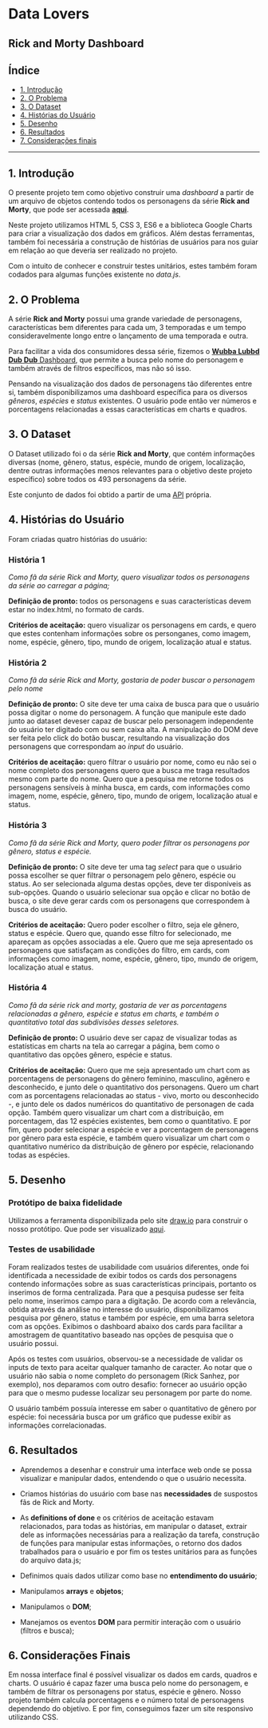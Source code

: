 # Data Lovers
## Rick and Morty Dashboard

## Índice

* [1. Introdução](#1-introdução)
* [2. O Problema](#2-o-problema)
* [3. O Dataset](#3-o-dataset)
* [4. Histórias do Usuário](#4-historias-do-usuario)
* [5. Desenho](#5-desenho)
* [6. Resultados](#6-resultados)
* [7. Considerações finais](#7-considerações-finais)

***

## 1. Introdução

O presente projeto tem como objetivo construir uma *dashboard* a partir de um arquivo de objetos contendo todos os personagens da série **Rick and Morty**, que pode ser acessada [**aqui**](https://e-v-s.github.io/SAP003-data-lovers/src/index.html).

Neste projeto utilizamos HTML 5, CSS 3, ES6 e a biblioteca Google Charts para criar a visualização dos dados em gráficos. Além destas ferramentas, também foi necessária a construção de histórias de usuários para nos guiar em relação ao que deveria ser realizado no projeto.

Com o intuito de conhecer e construir testes unitários, estes também foram codados para algumas funções existente no *data.js*.

## 2. O Problema

A série **Rick and Morty** possui uma grande variedade de personagens, características bem diferentes para cada um, 3 temporadas e um tempo consideravelmente longo entre o lançamento de uma temporada e outra.

Para facilitar a vida dos consumidores dessa série, fizemos o [**Wubba Lubbd Dub Dub** Dashboard](https://e-v-s.github.io/SAP003-data-lovers/src/index.html), que permite a busca pelo nome do personagem e também através de filtros específicos, mas não só isso.

Pensando na visualização dos dados de personagens tão diferentes entre si, também disponibilizamos uma dashboard específica para os diversos *gêneros*, *espécies* e *status* existentes. O usuário pode então ver números e porcentagens relacionadas a essas características em charts e quadros.

## 3. O Dataset

O Dataset utilizado foi o da série **Rick and Morty**, que contém informações diversas (nome, gênero, status, espécie, mundo de origem, localização, dentre outras informações menos relevantes para o objetivo deste projeto específico) sobre todos os 493 personagens da série.

Este conjunto de dados foi obtido a partir de uma [API](https://rickandmortyapi.com/) própria.

## 4. Histórias do Usuário

Foram criadas quatro histórias do usuário:

### História 1

*Como fã da série Rick and Morty, quero visualizar todos os personagens da série ao carregar a página;*

**Definição de pronto:** todos os personagens e suas características devem estar no index.html, no formato de cards.

**Critérios de aceitação:** quero visualizar os personagens em cards, e quero que estes contenham informações sobre os personganes, como imagem, nome, espécie, gênero, tipo, mundo de origem, localização atual e status.

### História 2

*Como fã da série Rick and Morty, gostaria de poder buscar o personagem pelo nome*

**Definição de pronto:** O site deve ter uma caixa de busca para que o usuário possa digitar o nome do personagem. A função que manipule este dado junto ao dataset deveser capaz de buscar pelo personagem independente do usuário ter digitado com ou sem caixa alta. A manipulação do DOM deve ser feita pelo click do botão buscar, resultando na visualização dos personagens que correspondam ao *input* do usuário.

**Critérios de aceitação:** quero filtrar o usuário por nome, como eu não sei o nome completo dos personagens quero que a busca me traga resultados mesmo com parte do nome. Quero que a pesquisa me retorne todos os personagens sensíveis à minha busca, em cards, com informações como imagem, nome, espécie, gênero, tipo, mundo de origem, localização atual e status.

### História 3

*Como fã da série Rick and Morty, quero poder filtrar os personagens por gênero, status e espécie.*

**Definição de pronto:** O site deve ter uma tag *select* para que o usuário possa escolher se quer filtrar o personagem pelo gênero, espécie ou status. Ao ser selecionada alguma destas opções, deve ter disponíveis as sub-opções. Quando o usuário selecionar sua opção e clicar no botão de busca, o site deve gerar cards com os personagens que correspondem à busca do usuário.

**Critérios de aceitação:**  Quero poder escolher o filtro, seja ele gênero, status e espécie. Quero que, quando esse filtro for selecionado, me apareçam as opções associadas a ele. Quero que me seja apresentado os personagens que satisfaçam as condições do filtro, em cards, com informações como imagem, nome, espécie, gênero, tipo, mundo de origem, localização atual e status.


### História 4

*Como fã da série rick and morty, gostaria de ver as porcentagens relacionadas a gênero, espécie e status em charts, e também o quantitativo total das subdivisões desses seletores.*

**Definição de pronto:** O usuário deve ser capaz de visualizar todas as estatísticas em charts na tela ao carregar a página, bem como o quantitativo das opções gênero, espécie e status.

**Critérios de aceitação:** Quero que me seja apresentado um chart com as porcentagens de personagens do gênero feminino, masculino, agênero e desconhecido, e junto dele o quantitativo dos personagens. Quero um chart com as porcentagens relacionadas ao status - vivo, morto ou desconhecido -, e junto dele os dados numéricos do quantitativo de personagen de cada opção. Também quero visualizar um chart com a distribuição, em porcentagem, das 12 espécies existentes, bem como o quantitativo. E por fim, quero poder selecionar a espécie e ver a porcentagem de personagens por gênero para esta espécie, e também quero visualizar um chart com o quantitativo numérico da distribuição de gênero por espécie, relacionando todas as espécies.

## 5. Desenho 

### Protótipo de baixa fidelidade

Utilizamos a ferramenta disponibilizada pelo site [draw.io](http://draw.io) para construir o nosso protótipo. Que pode ser visualizado [aqui](https://github.com/e-v-s/SAP003-data-lovers/blob/master/prototipo.pdf).

### Testes de usabilidade

Foram realizados testes de usabilidade com usuários diferentes, onde foi identificada a necessidade de exibir todos os cards dos personagens contendo informações sobre as suas características principais, portanto os inserimos de forma centralizada. Para que a pesquisa pudesse ser feita pelo nome, inserimos campo para a digitação. De acordo com a relevância, obtida através da análise no interesse do usuário, disponibilizamos pesquisa por gênero, status e também por espécie, em uma barra seletora com as opções. Exibimos o dashboard abaixo dos cards para facilitar a amostragem de quantitativo baseado nas opções de pesquisa que o usuário possui.

Após os testes com usuários, observou-se a necessidade de validar os inputs de texto para aceitar qualquer tamanho de caracter.
Ao notar que o usuário não sabia o nome completo do personagem (Rick Sanhez, por exemplo), nos deparamos com outro desafio: fornecer ao usuário opção para que o mesmo pudesse localizar seu personagem por parte do nome.

O usuário também possuía interesse em saber o quantitativo de gênero por espécie: foi necessária busca por um gráfico que pudesse exibir as informações correlacionadas.


## 6. Resultados

* Aprendemos a desenhar e construir uma interface web onde se possa visualizar e manipular dados, entendendo o que o usuário necessita.

* Criamos histórias do usuário com base nas **necessidades** de suspostos fãs de Rick and Morty. 
* As **definitions of done** e os critérios de aceitação estavam relacionados, para todas as histórias, em manipular o dataset, extrair dele as informações necessárias para a realização da tarefa, construção de funções para manipular estas informações, o retorno dos dados trabalhados para o usuário e por fim os testes unitários para as funções do arquivo data.js;
* Definimos quais dados utilizar como base no **entendimento do usuário**;
* Manipulamos **arrays** e **objetos**;
* Manipulamos o **DOM**;
* Manejamos os eventos **DOM** para permitir interação com o usuário (filtros e busca);

## 6. Considerações Finais

Em nossa interface final é possível visualizar os dados em cards, quadros e charts. O usuário é capaz fazer uma busca pelo nome do personagem, e também de filtrar os personagens por status, espécie e gênero. Nosso projeto também calcula porcentagens e o número total de personagens dependendo do objetivo. E por fim, conseguimos fazer um site responsivo utilizando CSS.




